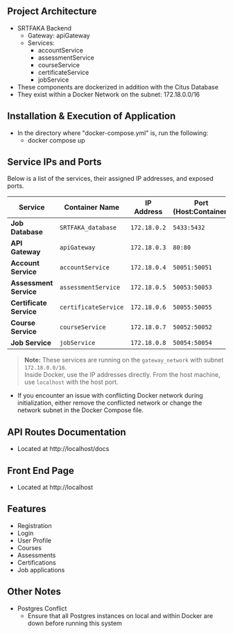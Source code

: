 ## Project Architecture
- SRTFAKA Backend
    - Gateway: apiGateway
    - Services:
        - accountService
        - assessmentService
        - courseService
        - certificateService
        - jobService
- These components are dockerized in addition with the Citus Database
- They exist within a Docker Network on the subnet: 172.18.0.0/16

## Installation & Execution of Application
- In the directory where "docker-compose.yml" is, run the following:
    - docker compose up

## Service IPs and Ports
Below is a list of the services, their assigned IP addresses, and exposed ports.

| **Service**            | **Container Name**     | **IP Address**  | **Port (Host:Container)** |
|------------------------|-----------------------|----------------|---------------------------|
| **Job Database**       | `SRTFAKA_database`    | `172.18.0.2`   | `5433:5432`               |
| **API Gateway**        | `apiGateway`          | `172.18.0.3`   | `80:80`                   |
| **Account Service**    | `accountService`      | `172.18.0.4`   | `50051:50051`             |
| **Assessment Service** | `assessmentService`   | `172.18.0.5`   | `50053:50053`             |
| **Certificate Service**| `certificateService`  | `172.18.0.6`   | `50055:50055`             |
| **Course Service**     | `courseService`       | `172.18.0.7`   | `50052:50052`             |
| **Job Service**        | `jobService`          | `172.18.0.8`   | `50054:50054`             |

> **Note:** These services are running on the `gateway_network` with subnet `172.18.0.0/16`.  
> Inside Docker, use the IP addresses directly. From the host machine, use `localhost` with the host port.
- If you encounter an issue with conflicting Docker network during initialization, either remove the conflicted network or change the network subnet in the Docker Compose file.

## API Routes Documentation
- Located at http://localhost/docs

## Front End Page
- Located at http://localhost

## Features
- Registration
- Login
- User Profile
- Courses
- Assessments
- Certifications
- Job applications

## Other Notes
- Postgres Conflict
    - Ensure that all Postgres instances on local and within Docker are down before running this system
